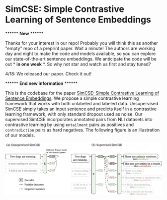 # SimCSE: Simple Contrastive Learning of Sentence Embeddings


****** **New** ******

Thanks for your interest in our repo! Probably you will think this as another "empty" repo of a preprint paper. Wait a minute! The authors are working day and night to make the code and models available, so you can explore our state-of-the-art sentence embeddings. We anticipate the code will be out * **in one week** *. So why not star and watch us first and stay tuned?

4/18: We released our paper. Check it out!

****** **End new information** ******

This is the codebase for the paper [SimCSE: Simple Contrastive Learning of Sentence Embeddings](https://gaotianyu1350.github.io/assets/simcse/simcse.pdf). We propose a simple contrastive learning framework that works with both unlabeled and labeled data. Unsupervised SimCSE simply takes an input sentence and predicts itself in a contrastive learning framework, with only standard dropout used as noise. Our supervised SimCSE incorporates annotated pairs from NLI datasets into contrastive learning by using `entailment` pairs as positives and `contradiction` pairs as hard negatives. The following figure is an illustration of our models.

![](figure/model.png)
